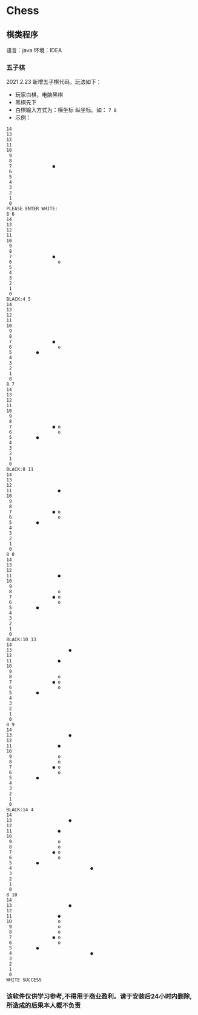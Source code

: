 # Chess
## 棋类程序
 语言：java
 环境：IDEA
### 五子棋

2021.2.23
新增五子棋代码，玩法如下：
* 玩家白棋，电脑黑棋
* 黑棋先下
* 白棋输入方式为：横坐标 纵坐标。如：
```7 8```
* 示例：
```
14                               
13                               
12                               
11                               
10                               
 9                               
 8                               
 7               ●               
 6                               
 5                               
 4                               
 3                               
 2                               
 1                               
 0                               
PLEASE ENTER WHITE:
8 6
14                               
13                               
12                               
11                               
10                               
 9                               
 8                               
 7               ●               
 6                 o             
 5                               
 4                               
 3                               
 2                               
 1                               
 0                               
BLACK:4 5
14                               
13                               
12                               
11                               
10                               
 9                               
 8                               
 7               ●               
 6                 o             
 5         ●                     
 4                               
 3                               
 2                               
 1                               
 0                               
8 7
14                               
13                               
12                               
11                               
10                               
 9                               
 8                               
 7               ● o             
 6                 o             
 5         ●                     
 4                               
 3                               
 2                               
 1                               
 0                               
BLACK:8 11
14                               
13                               
12                               
11                 ●             
10                               
 9                               
 8                               
 7               ● o             
 6                 o             
 5         ●                     
 4                               
 3                               
 2                               
 1                               
 0                               
8 8
14                               
13                               
12                               
11                 ●             
10                               
 9                               
 8                 o             
 7               ● o             
 6                 o             
 5         ●                     
 4                               
 3                               
 2                               
 1                               
 0                               
BLACK:10 13
14                               
13                     ●         
12                               
11                 ●             
10                               
 9                               
 8                 o             
 7               ● o             
 6                 o             
 5         ●                     
 4                               
 3                               
 2                               
 1                               
 0                               
8 9
14                               
13                     ●         
12                               
11                 ●             
10                               
 9                 o             
 8                 o             
 7               ● o             
 6                 o             
 5         ●                     
 4                               
 3                               
 2                               
 1                               
 0                               
BLACK:14 4
14                               
13                     ●         
12                               
11                 ●             
10                               
 9                 o             
 8                 o             
 7               ● o             
 6                 o             
 5         ●                     
 4                             ● 
 3                               
 2                               
 1                               
 0                               
8 10
14                               
13                     ●         
12                               
11                 ●             
10                 o             
 9                 o             
 8                 o             
 7               ● o             
 6                 o             
 5         ●                     
 4                             ● 
 3                               
 2                               
 1                               
 0                               
WHITE SUCCESS
```

### 该软件仅供学习参考,不得用于商业盈利。请于安装后24小时内删除,所造成的后果本人概不负责
